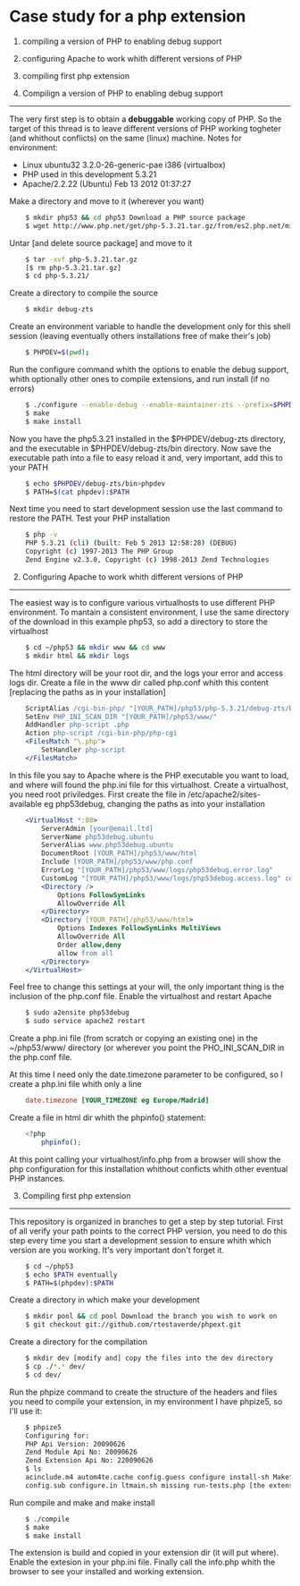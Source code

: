 Case study for a php extension 
===
1. compiling a version of PHP to enabling debug support 
2. configuring Apache to work whith different versions of PHP 
3. compiling first php extension 


1. Compilign a version of PHP to enabling debug support 
---
The very first step is to obtain a **debuggable** working copy of PHP. 
So the target of this thread is to leave different versions of PHP working togheter (and whithout conflicts) 
on the same (linux) machine. 
Notes for environment:

- Linux ubuntu32 3.2.0-26-generic-pae i386 (virtualbox)
- PHP used in this development 5.3.21
- Apache/2.2.22 (Ubuntu) Feb 13 2012 01:37:27

Make a directory and move to it (wherever you want)
```bash
	$ mkdir php53 && cd php53 Download a PHP source package
	$ wget http://www.php.net/get/php-5.3.21.tar.gz/from/es2.php.net/mirror
```
Untar [and delete source package] and move to it
```bash
	$ tar -xvf php-5.3.21.tar.gz
	[$ rm php-5.3.21.tar.gz]
	$ cd php-5.3.21/ 
```
Create a directory to compile the source
```bash
	$ mkdir debug-zts 
```
Create an environment variable to handle the development only for this shell session (leaving eventually others 
installations free of make their's job)
```bash
	$ PHPDEV=$(pwd); 
```
Run the configure command whith the options to enable the debug support, whith optionally other ones to compile extensions, and run install (if no errors)
```bash
	$ ./configure --enable-debug --enable-maintainer-zts --prefix=$PHPDEV/debug-zts [ more options ]
	$ make
	$ make install
```
Now you have the php5.3.21 installed in the $PHPDEV/debug-zts directory, and the executable in $PHPDEV/debug-zts/bin 
directory. Now save the executable path into a file to easy reload it and, very important, add this to your PATH
```bash
	$ echo $PHPDEV/debug-zts/bin>phpdev
	$ PATH=$(cat phpdev):$PATH
```
Next time you need to start development session use the last command to restore the PATH.
Test your PHP installation
```bash
	$ php -v
	PHP 5.3.21 (cli) (built: Feb 5 2013 12:58:28) (DEBUG)
	Copyright (c) 1997-2013 The PHP Group
	Zend Engine v2.3.0, Copyright (c) 1998-2013 Zend Technologies 
```
2. Configuring Apache to work whith different versions of PHP 
---
The easiest way is to configure various virtualhosts to use different PHP environment. To mantain a consistent environment, I use the same directory of the download in this example php53, so add a directory to store the virtualhost
```bash
	$ cd ~/php53 && mkdir www && cd www
	$ mkdir html && mkdir logs
```
The html directory will be your root dir, and the logs your error and access logs dir. Create a file in the www dir called php.conf whith this content [replacing the paths as in your installation]
```apache
	ScriptAlias /cgi-bin-php/ "[YOUR_PATH]/php53/php-5.3.21/debug-zts/bin/"
	SetEnv PHP_INI_SCAN_DIR "[YOUR_PATH]/php53/www/"
	AddHandler php-script .php
	Action php-script /cgi-bin-php/php-cgi
	<FilesMatch "\.php">
		SetHandler php-script
	</FilesMatch>
```
In this file you say to Apache where is the PHP executable you want to load, and where will found the php.ini 
file for this virtualhost. 
Create a virtualhost, you need root priviledges. First create the file in /etc/apache2/sites-available eg php53debug, 
changing the paths as into your installation

```apache
	<VirtualHost *:80>
		ServerAdmin [your@email.ltd]
		ServerName php53debug.ubuntu
		ServerAlias www.php53debug.ubuntu
		DocumentRoot [YOUR_PATH]/php53/www/html
		Include [YOUR_PATH]/php53/www/php.conf
		ErrorLog "[YOUR_PATH]/php53/www/logs/php53debug.error.log"
		CustomLog "[YOUR_PATH]/php53/www/logs/php53debug.access.log" common
		<Directory />
			Options FollowSymLinks
			AllowOverride All
		</Directory>
		<Directory [YOUR_PATH]/php53/www/html>
			Options Indexes FollowSymLinks MultiViews
			AllowOverride All
			Order allow,deny
			allow from all
		</Directory>
	</VirtualHost>
```

Feel free to change this settings at your will, the only important thing is the inclusion of the php.conf file. Enable the virtualhost and restart Apache
```bash
	$ sudo a2ensite php53debug
	$ sudo service apache2 restart 
```
Create a php.ini file (from scratch or copying an existing one) in the ~/php53/www/ directory (or wherever you point the PHO_INI_SCAN_DIR in the php.conf file.

At this time I need only the date.timezone parameter to be configured, so I create a php.ini file whith only a line

```ini
	date.timezone [YOUR_TIMEZONE eg Europe/Madrid]
```

Create a file in html dir whith the phpinfo() statement:

```php
	<?php
		phpinfo();
```
	
At this point calling your virtualhost/info.php from a browser will show the php configuration for this installation whithout conficts whith other eventual PHP instances.

3. Compiling first php extension 
---

This repository is organized in branches to get a step by step tutorial. First of all verify your path points to the correct PHP version, you need to do this step every time you start a development session to ensure whith which version are you working. It's very important don't forget it.
```bash
	$ cd ~/php53
	$ echo $PATH eventually
	$ PATH=$(phpdev):$PATH 
```
Create a directory in which make your development
```bash
	$ mkdir pool && cd pool Download the branch you wish to work on
	$ git checkout git://github.com/rtestaverde/phpext.git 
```
Create a directory for the compilation
```bash
	$ mkdir dev [modify and] copy the files into the dev directory
	$ cp ./*.* dev/
	$ cd dev/ 
```
Run the phpize command to create the structure of the headers and files you need to compile your extension, in my environment I have phpize5, so I'll use it:
```bash
	$ phpize5
	Configuring for:
	PHP Api Version: 20090626
	Zend Module Api No: 20090626
	Zend Extension Api No: 220090626
	$ ls
	acinclude.m4 autom4te.cache config.guess configure install-sh Makefile.global mkinstalldirs aclocal.m4 build config.h.in
	config.sub configure.in ltmain.sh missing run-tests.php [the extensions source files] 
```
Run compile and make and make install
```bash
	$ ./compile
	$ make
	$ make install 
```
The extension is build and copied in your extension dir (it will put where). 
Enable the extesion in your php.ini file. Finally call the info.php whith the browser to see your installed and working extension.
